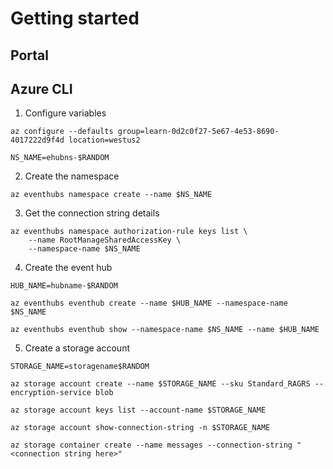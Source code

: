 # Getting started

## Portal

## Azure CLI

1. Configure variables

```console
az configure --defaults group=learn-0d2c0f27-5e67-4e53-8690-4017222d9f4d location=westus2

NS_NAME=ehubns-$RANDOM
```
2. Create the namespace

```console
az eventhubs namespace create --name $NS_NAME
```

3. Get the connection string details

```console
az eventhubs namespace authorization-rule keys list \
    --name RootManageSharedAccessKey \
    --namespace-name $NS_NAME
```
4. Create the event hub

```console
HUB_NAME=hubname-$RANDOM

az eventhubs eventhub create --name $HUB_NAME --namespace-name $NS_NAME

az eventhubs eventhub show --namespace-name $NS_NAME --name $HUB_NAME
```

5. Create a storage account

```console
STORAGE_NAME=storagename$RANDOM

az storage account create --name $STORAGE_NAME --sku Standard_RAGRS --encryption-service blob

az storage account keys list --account-name $STORAGE_NAME

az storage account show-connection-string -n $STORAGE_NAME

az storage container create --name messages --connection-string "<connection string here>"



```





